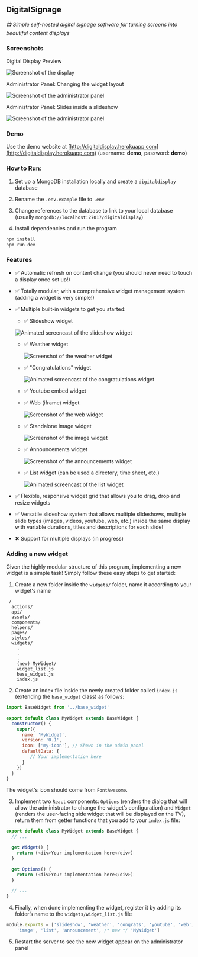 ## DigitalSignage
*📺 Simple self-hosted digital signage software for turning screens into beautiful content displays*

### Screenshots

Digital Display Preview

![Screenshot of the display](assets/preview.png?raw=true)

Administrator Panel: Changing the widget layout

![Screenshot of the administrator panel](assets/layout.png?raw=true)

Administrator Panel: Slides inside a slideshow

![Screenshot of the administrator panel](assets/slides.png?raw=true)


### Demo

Use the demo website at [http://digitaldisplay.herokuapp.com](http://digitaldisplay.herokuapp.com) (username: **demo**, password: **demo**)

### How to Run:

1. Set up a MongoDB installation locally and create a `digitaldisplay` database

2. Rename the `.env.example` file to `.env`

3. Change references to the database to link to your local database (usually `mongodb://localhost:27017/digitaldisplay`)

4. Install dependencies and run the program

```bash
npm install
npm run dev
```

### Features

- ✅ Automatic refresh on content change (you should never need to touch a display once set up!)
- ✅ Totally modular, with a comprehensive widget management system (adding a widget is very simple!)
- ✅ Multiple built-in widgets to get you started:
  - ✅ Slideshow widget

  ![Animated screencast of the slideshow widget](assets/slideshow.gif?raw=true)<!-- .element width="150" -->

  - ✅ Weather widget

    ![Screenshot of the weather widget](assets/weather.png?raw=true)<!-- .element width="150" -->

  - ✅ "Congratulations" widget

    ![Animated screencast of the congratulations widget](assets/congratulations.gif?raw=true)<!-- .element width="150" -->

  - ✅ Youtube embed widget
  - ✅ Web (iframe) widget

    ![Screenshot of the web widget](assets/web.png?raw=true)<!-- .element width="150" -->

  - ✅ Standalone image widget

    ![Screenshot of the image widget](assets/standalone-image.png?raw=true)<!-- .element width="150" -->

  - ✅ Announcements widget

    ![Screenshot of the announcements widget](assets/announcements.png?raw=true)<!-- .element width="150" -->

  - ✅ List widget (can be used a directory, time sheet, etc.)

    ![Animated screencast of the list widget](assets/list.gif?raw=true)<!-- .element width="150" -->

- ✅ Flexible, responsive widget grid that allows you to drag, drop and resize widgets
- ✅ Versatile slideshow system that allows multiple slideshows, multiple slide types (images, videos, youtube, web, etc.) inside the same display with variable durations, titles and descriptions for each slide!
- ✖ Support for multiple displays (in progress)


### Adding a new widget

Given the highly modular structure of this program, implementing a new widget is a simple task! Simply follow these easy steps to get started:
1. Create a new folder inside the `​widgets/​` folder, name it according to your widget's name

```
 /
  actions/
  api/
  assets/
  components/
  helpers/
  pages/
  styles/
  widgets/
    .
    .
    .
    (new) MyWidget/
    widget_list.js
    base_widget.js
    index.js

```
2. Create an index file inside the newly created folder called `index.js` ​(extending the​ `base_widget` ​class) as follows:

```js
import BaseWidget from '../base_widget'

export default class MyWidget extends BaseWidget {
  constructor() {
    super({
      name: 'MyWidget',
      version: '0.1',
      icon: ['my-icon'], // Shown in the admin panel
      defaultData: {
         // Your implementation here
      }
    })
  }
}
```

The widget's icon should come from `FontAwesome`.

3. Implement two `React` components: `Options` (renders the dialog that will allow the administrator to change the widget’s configuration) and `Widget` (renders the user-facing side widget that will be displayed on the TV), return them from getter functions that you add to your `index.js` file:

```js
export default class MyWidget extends BaseWidget {
  // ...

  get Widget() {
    return (<div>Your implementation here</div>)
  }

  get Options() {
    return (<div>Your implementation here</div>)
  }

  // ...
}
```

4. Finally, when done implementing the widget, register it by adding its folder’s name to the `widgets/widget_list.js​` file

```js
module.exports = ['slideshow', 'weather', 'congrats', 'youtube', 'web',
    'image', 'list', 'announcement', /* new */ 'MyWidget']
```

5. Restart the server to see the new widget appear on the administrator panel
